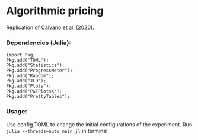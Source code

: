 # Algorithmic pricing 
Replication of [Calvano et al. (2020)](https://www.aeaweb.org/articles?id=10.1257/aer.20190623).


### Dependencies (Julia): 
```
import Pkg; 
Pkg.add("TOML"); 
Pkg.add("Statistics"); 
Pkg.add("ProgressMeter"); 
Pkg.add("Random"); 
Pkg.add("JLD"); 
Pkg.add("Plots");
Pkg.add("PGFPlotsX");
Pkg.add("PrettyTables");
```

### Usage:

Use config.TOML to change the initial configurations of the experiment. Run ``` julia --threads=auto main.jl``` in terminal.
